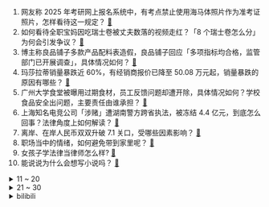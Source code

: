 1. 网友称 2025 年考研网上报名系统中，有考点禁止使用海马体照片作为准考证照片，怎样看待这一规定？ [:link:](https://www.zhihu.com/question/3132377574)
2. 如何看待全职宝妈因吃瑞士卷被丈夫数落的视频走红？「8 个瑞士卷怎么分」为何会引发争议？ [:link:](https://www.zhihu.com/question/3015625322)
3. 博主称良品铺子多款产品配料表造假，良品铺子回应「多项指标均合格，监管部门已开展调查」，具体情况如何？ [:link:](https://www.zhihu.com/question/3088489986)
4. 玛莎拉蒂销量暴跌近 60%，有经销商报价已降至 50.08 万元起，销量暴跌的原因有哪些？ [:link:](https://www.zhihu.com/question/3111024628)
5. 广州大学食堂被曝用过期食材，员工反馈问题却遭开除，具体情况如何？学校食品安全出问题，主要责任由谁承担？ [:link:](https://www.zhihu.com/question/3003821262)
6. 上海知名电竞公司「涉赌」遭湖南警方跨省执法，被冻结 4.4 亿元，到底怎么回事？法律角度上如何解读？ [:link:](https://www.zhihu.com/question/2788290801)
7. 离岸、在岸人民币双双升破 7.1 关口，受哪些因素影响？ [:link:](https://www.zhihu.com/question/3089766249)
8. 职场当中的情绪，如何避免带到家里呢？ [:link:](https://www.zhihu.com/question/2773960460)
9. 女孩子学法律当律师怎么样? [:link:](https://www.zhihu.com/question/610056578)
10. 能说说为什么会想写小说吗？ [:link:](https://www.zhihu.com/question/3003532344)
<details>
<summary>11 ~ 20</summary>

11. 美国总统大选最后冲刺，特朗普承认有败选可能，影响因素有哪些？若他败选需关注哪些风险？ [:link:](https://www.zhihu.com/question/3071028647)
12. 摸鱼真的能解压吗？还是只是自我安慰？ [:link:](https://www.zhihu.com/question/828042851)
13. 「祛魅」的本质是什么？不断暗示自己应该对理想化的感情「祛魅」、接受现实的不完美，这是正确的吗？ [:link:](https://www.zhihu.com/question/671400722)
14. 在南京的你正过着怎样的生活? [:link:](https://www.zhihu.com/question/570273502)
15. 发明魔芋的前辈是经历了什么? [:link:](https://www.zhihu.com/question/596712008)
16. 芳官为什么不停地得罪人？她的悲剧下场，是罪有应得吗？ [:link:](https://www.zhihu.com/question/589436876)
17. 如何评价友哈巴赫？ [:link:](https://www.zhihu.com/question/449524481)
18. 河南针对「体重管理年」规定校园 500米内不准卖高盐高糖食品，这规定合理吗？对控制学生体重会有效果吗？ [:link:](https://www.zhihu.com/question/2827840461)
19. 如何看待拳头更新 S14 全球战力榜，BLG 位列第一？ [:link:](https://www.zhihu.com/question/3089498822)
20. 为什么欧美国家人对翡翠和玉石不感兴趣？ [:link:](https://www.zhihu.com/question/667016547)
</details>
<details>
<summary>21 ~ 30</summary>

21. 小米 SU7 汽车预计提前完成年销量 10 万台目标，如何看待小米这一成果？ [:link:](https://www.zhihu.com/question/3059895030)
22. 如何看待郑州大学生骑单车夜袭开封呢？ [:link:](https://www.zhihu.com/question/3041523352)
23. 广东 7 天新增 1785 例登革热病例，深圳疾控紧急提醒「吃布洛芬会更严重」，该如何防治？ [:link:](https://www.zhihu.com/question/2988553696)
24. 为什么你明明不张扬，为人处世很低调，不争不抢，却依然会惹出许多恶意？ [:link:](https://www.zhihu.com/question/2670263616)
25. 遇到好为人师的同事，你会怎么办？ [:link:](https://www.zhihu.com/question/2768102885)
26. 科研人兼职或全职搞科普会成为一种趋势么？ [:link:](https://www.zhihu.com/question/2574464141)
27. 为什么古代汉族在东北的开拓止步于辽东？ [:link:](https://www.zhihu.com/question/558665436)
28. 24-25 赛季英超英超第10轮曼联 1:1 切尔西，如何评价这场比赛？ [:link:](https://www.zhihu.com/question/3043870817)
29. 请问怎么处理好婆媳关系？ [:link:](https://www.zhihu.com/question/3039170394)
30. WTA 年终总决赛小组赛，郑钦文 2:1 莱巴金娜，如何评价本场比赛？ [:link:](https://www.zhihu.com/question/3147821066)
</details><details>
<summary>bilibili</summary>

</details>